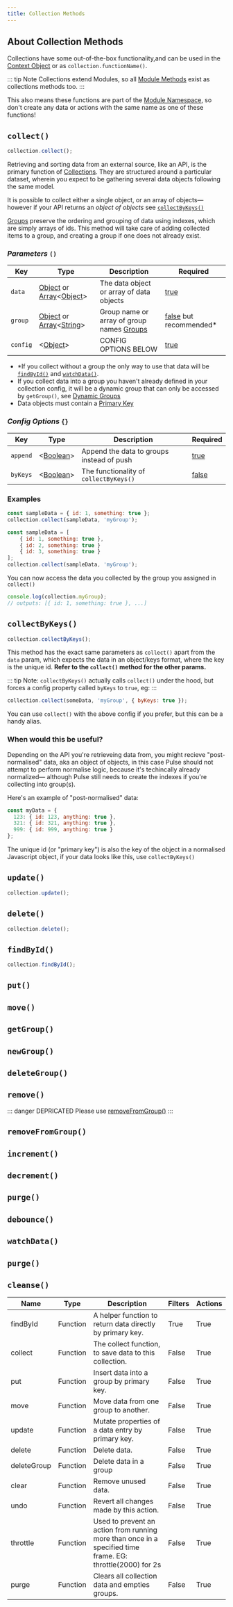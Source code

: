 ```yaml
---
title: Collection Methods
---
```


## About Collection Methods

Collections have some out-of-the-box functionality,and can be used in the [Context Object](/v2/docs/context-object.html) or as `collection.functionName()`.

::: tip Note
Collections extend Modules, so all [Module Methods](/v2/docs/module-methods.html) exist as collections methods too.
:::

This also means these functions are part of the [Module Namespace](/v2/docs/modules.html#namespacing), so don't create any data or actions with the same name as one of these functions!

## `collect()`

```js
collection.collect();
```

Retrieving and sorting data from an external source, like an API, is the primary function of [Collections](). They are structured around a particular dataset, wherein you expect to be gathering several data objects following the same model.

It is possible to collect either a single object, or an array of objects— however if your API returns an _object of objects_ see [`collectByKeys()`](#collectbykeys)

[Groups](/v2/docs/collections.html#groups) preserve the ordering and grouping of data using indexes, which are simply arrays of ids. This method will take care of adding collected items to a group, and creating a group if one does not already exist.

### _Parameters_ `()`

| Key      | Type                                | Description                                                                   | Required                    |
| -------- | ----------------------------------- | ----------------------------------------------------------------------------- | --------------------------- |
| `data`   | [Object]() or [Array]()<[Object]()> | The data object or array of data objects                                      | [true]()                    |
| `group`  | [Object]() or [Array]()<[String]()> | Group name or array of group names [Groups](/v2/docs/collections.html#groups) | [false]() but recommended\* |
| `config` | <[Object]()>                        | CONFIG OPTIONS BELOW                                                          | [true]()                    |

- \*If you collect without a group the only way to use that data will be [`findById()`](#findbyid) and [`watchData()`](#watchdata).
- If you collect data into a group you haven't already defined in your collection config, it will be a dynamic group that can only be accessed by `getGroup()`, see [Dynamic Groups]()
- Data objects must contain a [Primary Key](/v2/docs/collections.html#primary-keys)

### _Config Options_ `{}`

| Key      | Type          | Description                               | Required  |
| -------- | ------------- | ----------------------------------------- | --------- |
| `append` | <[Boolean]()> | Append the data to groups instead of push | [true]()  |
| `byKeys` | <[Boolean]()> | The functionality of `collectByKeys()`    | [false]() |

### Examples

```js
const sampleData = { id: 1, something: true };
collection.collect(sampleData, 'myGroup');
```

```js
const sampleData = [
    { id: 1, something: true },
    { id: 2, something: true }
    { id: 3, something: true }
];
collection.collect(sampleData, 'myGroup');
```

You can now access the data you collected by the group you assigned in `collect()`

```js
console.log(collection.myGroup);
// outputs: [{ id: 1, something: true }, ...]
```

<!-- ### Extra information:

Your group also can be used in computed functions & actions, here's an example with a computed function.

```js
const myCollection = {
  data: {
    chosenItemId: 2
  },
  computed: {
    chosenItem({ groups, data }) {
      return groups.myGroup.find(item => item.id === data.chosenItemId);
    }
  }
};
```

This is a computed function that returns the piece of data from a group with an id that matches `chosenItemId`.

FYI: when either `myGroup` or `chosenItemId` change, `computeSomething` will re-run, see [Computed](/v2/docs/modules.html#computed-data).

You would usually be doing more complex logic on the group's data in a computed function, as getting a piece of data can be done easily _without_ the group using `findById()`

```js
computeSomething({ findById }) {
     return findById(someId);
}
```
 -->

## `collectByKeys()`

```js
collection.collectByKeys();
```

This method has the exact same parameters as `collect()` apart from the `data` param, which expects the data in an object/keys format, where the key is the unique id. **Refer to the `collect()` method for the other params.**

::: tip Note:
`collectByKeys()` actually calls `collect()` under the hood, but forces a config property called `byKeys` to `true`, eg:
:::

```js
collection.collect(someData, 'myGroup', { byKeys: true });
```

You can use `collect()` with the above config if you prefer, but this can be a handy alias.

### When would this be useful?

Depending on the API you're retrieveing data from, you might recieve "post-normalised" data, aka an object of objects, in this case Pulse should not attempt to perform normalise logic, because it's techincally already normalized— although Pulse still needs to create the indexes if you're collecting into group(s).

Here's an example of "post-normalised" data:

```js
const myData = {
  123: { id: 123, anything: true },
  321: { id: 321, anything: true },
  999: { id: 999, anything: true }
};
```

The unique id (or "primary key") is also the key of the object in a normalised Javascript object, if your data looks like this, use `collectByKeys()`

## `update()`

```js
collection.update();
```

## `delete()`

```js
collection.delete();
```

## `findById()`

```js
collection.findById();
```

## `put()`

## `move()`

## `getGroup()`

## `newGroup()`

## `deleteGroup()`

## `remove()`

::: danger DEPRICATED
Please use [removeFromGroup()](#removefromgroup)
:::

## `removeFromGroup()`

## `increment()`

## `decrement()`

## `purge()`

## `debounce()`

## `watchData()`

## `purge()`

## `cleanse()`

| Name        | Type     | Description                                                                                                | Filters | Actions |
| ----------- | -------- | ---------------------------------------------------------------------------------------------------------- | ------- | ------- |
| findById    | Function | A helper function to return data directly by primary key.                                                  | True    | True    |
| collect     | Function | The collect function, to save data to this collection.                                                     | False   | True    |
| put         | Function | Insert data into a group by primary key.                                                                   | False   | True    |
| move        | Function | Move data from one group to another.                                                                       | False   | True    |
| update      | Function | Mutate properties of a data entry by primary key.                                                          | False   | True    |
| delete      | Function | Delete data.                                                                                               | False   | True    |
| deleteGroup | Function | Delete data in a group                                                                                     | False   | True    |
| clear       | Function | Remove unused data.                                                                                        | False   | True    |
| undo        | Function | Revert all changes made by this action.                                                                    | False   | True    |
| throttle    | Function | Used to prevent an action from running more than once in a specified time frame. EG: throttle(2000) for 2s | False   | True    |
| purge       | Function | Clears all collection data and empties groups.                                                             | False   | True    |
